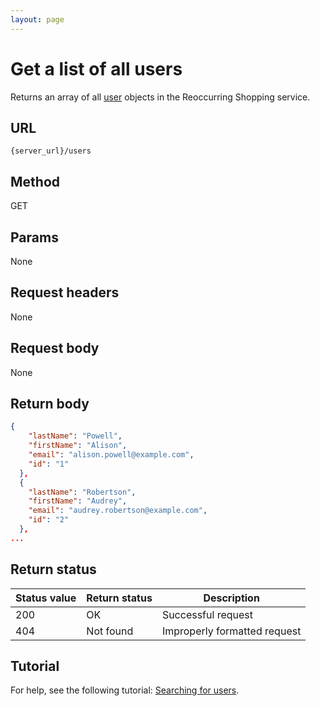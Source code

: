 ```yaml
---
layout: page
---
```

# Get a list of all users

Returns an array of all [user](users.md) objects in the Reoccurring Shopping service.

## URL

```shell
{server_url}/users
```

## Method

GET

## Params

None

## Request headers

None

## Request body

None

## Return body

```json
{
    "lastName": "Powell",
    "firstName": "Alison",
    "email": "alison.powell@example.com",
    "id": "1"
  },
  {
    "lastName": "Robertson",
    "firstName": "Audrey",
    "email": "audrey.robertson@example.com",
    "id": "2"
  },
...
```

## Return status

| Status value | Return status | Description |
| ------------- | ----------- | ----------- |
| 200 | OK | Successful request|
| 404| Not found | Improperly formatted request|

## Tutorial

For help, see the following tutorial: [Searching for users](../tutorial/searching_users.md).
